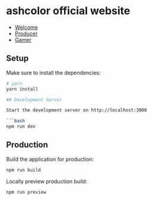 # ashcolor official website

- [Welcome](https://ashcolor.work/welcome)
- [Producer](https://ashcolor.work)
- [Gamer](https://ashcolor.work/gamer)

## Setup

Make sure to install the dependencies:

```bash
# yarn
yarn install

## Development Server

Start the development server on http://localhost:3000

```bash
npm run dev
```

## Production

Build the application for production:

```bash
npm run build
```

Locally preview production build:

```bash
npm run preview
```
